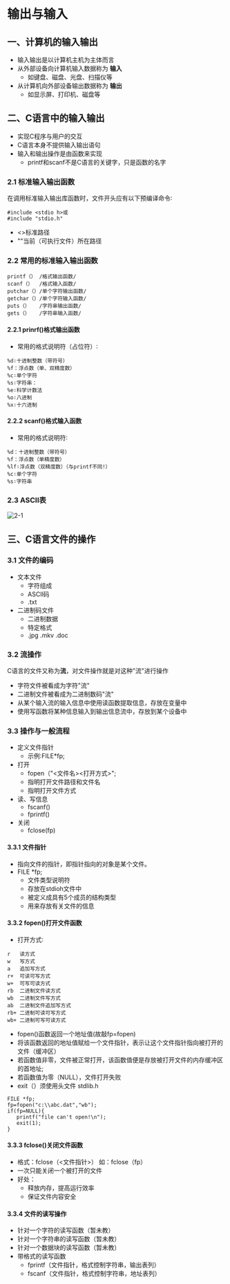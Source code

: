 # 输出与输入

## 一、计算机的输入输出
- 输入输出是以计算机主机为主体而言
- 从外部设备向计算机输入数据称为 **输入**
  - 如键盘、磁盘、光盘、扫描仪等
- 从计算机向外部设备输出数据称为 **输出**
  - 如显示屏、打印机、磁盘等

## 二、C语言中的输入输出
- 实现C程序与用户的交互
- C语言本身不提供输入输出语句
- 输入和输出操作是由函数来实现
  - printf和scanf不是C语言的关键字，只是函数的名字
### 2.1 标准输入输出函数
在调用标准输入输出库函数时，文件开头应有以下预编译命令∶
```
#include <stdio h>或
#include "stdio.h"
```
- <>标准路径
- ""当前（可执行文件）所在路径

### 2.2 常用的标准输入输出函数
```
printf（） /格式输出函数/
scanf（）  /格式输入函数/
putchar（）/单个字符输出函数/
getchar（）/单个字符输入函数/
puts（）   /字符串输出函数/
gets（）   /字符串输入函数/
```

#### 2.2.1 prinrf()格式输出函数
- 常用的格式说明符（占位符）∶
```
%d∶十进制整数（带符号）
%f：浮点数（单、双精度数）
%c∶单个字符
%s∶字符串：
%e∶科学计数法
%o∶八进制
%x∶十六进制
```

#### 2.2.2 scanf()格式输入函数
- 常用的格式说明符∶
```
%d：十进制整数（带符号）
%f：浮点数（单精度数）
%lf∶浮点数（双精度数）（与printf不同!）
%c∶单个字符
%s∶字符串
```

### 2.3  ASCII表

![2-1](./doc/ASCII码.png)

## 三、C语言文件的操作

### 3.1 文件的编码
- 文本文件
  - 字符组成
  - ASCll码
  - .txt 
- 二进制码文件
  - 二进制数据
  - 特定格式
  - .jpg .mkv .doc

### 3.2 流操作
C语言的文件又称为**流**，对文件操作就是对这种"流"进行操作
- 字符文件被看成为字符"流"
- 二进制文件被看成为二进制数码"流"
- 从某个输入流的输入信息中使用读函数提取信息，存放在变量中
- 使用写函数将某种信息输入到输出信息流中，存放到某个设备中

### 3.3 操作与一般流程
- 定义文件指针
  - 示例∶FILE*fp;
- 打开
  - fopen（"<文件名><打开方式>";
  - 指明打开文件路径和文件名
  - 指明打开文件方式 
- 读、写信息
  -  fscanf() 
  - fprintf() 
- 关闭
  - fclose(fp)

#### 3.3.1 文件指针
- 指向文件的指针，即指针指向的对象是某个文件。
- FILE *fp;
  - 文件类型说明符
  - 存放在stdioh文件中
  - 被定义成具有5个成员的结构类型
  - 用来存放有关文件的信息

#### 3.3.2 fopen()打开文件函数

- 打开方式∶
```
r   读方式
w   写方式
a   追加写方式
r+  可读可写方式 
w+  可写可读方式
rb  二进制文件读方式
wb  二进制文件写方式
ab  二进制文件追加写方式
rb+ 二进制可读可写方式
wb+ 二进制可写可读方式
```
- fopen()函数返回一个地址值(故敲fp=fopen)
- 将该函数返回的地址值赋给一个文件指针，表示让这个文件指针指向被打开的文件（缓冲区）
- 若函数值非零，文件被正常打开，该函数值便是存放被打开文件的内存缓冲区的首地址;
- 若函数值为零（NULL），文件打开失败
- exit（）须使用头文件 stdlib.h
```
FILE *fp;
fp=fopen("c:\\abc.dat","wb");
if(fp=NULL){
   printf("file can't open!\n");     
   exit(1);
}
```

#### 3.3.3 fclose()关闭文件函数
- 格式：fclose（<文件指针>） 如：fclose（fp）
- 一次只能关闭一个被打开的文件
- 好处：
  - 释放内存，提高运行效率
  - 保证文件内容安全

#### 3.3.4 文件的读写操作
- 针对一个字符的读写函数（暂未教）
- 针对一个字符串的读写函数（暂未教）
- 针对一个数据块的读写函数（暂未教）
- 带格式的读写函数
  - fprintf（文件指针，格式控制字符串，输出表列）
  - fscanf（文件指针，格式控制字符串，地址表列）
